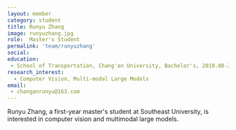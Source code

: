 ```yaml
---
layout: member
category: student
title: Runyu Zhang
image: runyuzhang.jpg
role:  Master's Student
permalink: 'team/runyuzhang'
social:
education:
 - School of Transportation, Chang'an University, Bachelor's, 2019.08-2023.06
research_interest: 
  - Computer Vision, Multi-modal Large Models
email:
 - changanrunyu@163.com
---
```


Runyu Zhang, a first-year master's student at Southeast University, is interested in computer vision and multimodal large models.